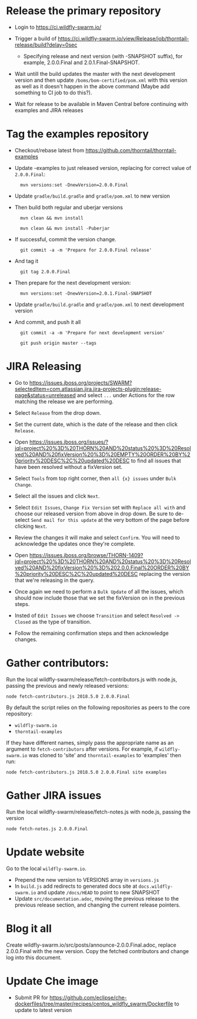 # Release the primary repository

* Login to https://ci.wildfly-swarm.io/

* Trigger a build of https://ci.wildfly-swarm.io/view/Release/job/thorntail-release/build?delay=0sec
    * Specifying release and next version (with -SNAPSHOT suffix), for example, 2.0.0.Final and 2.0.1.Final-SNAPSHOT.

* Wait untill the build updates the master with the next development version and then update `/boms/bom-certified/pom.xml` with this version as well as it doesn't happen in the above command (Maybe add something to CI job to do this?).

* Wait for release to be available in Maven Central before continuing with examples and JIRA releases

# Tag the examples repository

* Checkout/rebase latest from https://github.com/thorntail/thorntail-examples

* Update -examples to just released version, replacing for correct value of `2.0.0.Final`:

        mvn versions:set -DnewVersion=2.0.0.Final

* Update `gradle/build.gradle` and `gradle/pom.xml` to new version

* Then build both regular and uberjar versions

        mvn clean && mvn install

        mvn clean && mvn install -Puberjar

* If successful, commit the version change.

        git commit -a -m 'Prepare for 2.0.0.Final release'

* And tag it

        git tag 2.0.0.Final

* Then prepare for the next development version:

        mvn versions:set -DnewVersion=2.0.1.Final-SNAPSHOT

* Update `gradle/build.gradle` and `gradle/pom.xml` to next development version

* And commit, and push it all

        git commit -a -m 'Prepare for next development version'

        git push origin master --tags

# JIRA Releasing

* Go to https://issues.jboss.org/projects/SWARM?selectedItem=com.atlassian.jira.jira-projects-plugin:release-page&status=unreleased and select `...` under Actions for the row matching the release we are performing.

* Select `Release` from the drop down.

* Set the current date, which is the date of the release and then click `Release`.

* Open https://issues.jboss.org/issues/?jql=project%20%3D%20THORN%20AND%20status%20%3D%20Resolved%20AND%20fixVersion%20%3D%20EMPTY%20ORDER%20BY%20priority%20DESC%2C%20updated%20DESC to find all issues that have been resolved without a fixVersion set.

* Select `Tools` from top right corner, then `all {x} issues` under `Bulk Change`.

* Select all the issues and click `Next`.

* Select `Edit Issues`, `Change Fix Version` set with `Replace all with` and choose our released version from above in drop down. Be sure to de-select `Send mail for this update` at the very bottom of the page before clicking `Next`.

* Review the changes it will make and select `Confirm`. You will need to acknowledge the updates once they're complete.

* Open https://issues.jboss.org/browse/THORN-1409?jql=project%20%3D%20THORN%20AND%20status%20%3D%20Resolved%20AND%20fixVersion%20%3D%202.0.0.Final%20ORDER%20BY%20priority%20DESC%2C%20updated%20DESC replacing the version that we're releasing in the query.

* Once again we need to perform a `Bulk Update` of all the issues, which should now include those that we set the fixVersion on in the previous steps.

* Insted of `Edit Issues` we choose `Transition` and select `Resolved -> Closed` as the type of transition.

* Follow the remaining confirmation steps and then acknowledge changes.


# Gather contributors:

Run the local wildfly-swarm/release/fetch-contributors.js with node.js, passing the previous and newly released versions:

    node fetch-contributors.js 2018.5.0 2.0.0.Final

By default the script relies on the following repositories as peers to the core repository:

* `wildfly-swarm.io`
* `thorntail-examples`

If they have different names, simply pass the appropriate name as an argument
to `fetch-contributors` after versions. For example, if `wildfly-swarm.io` was cloned to 'site'
and `thorntail-examples` to 'examples' then run:
    
    node fetch-contributors.js 2018.5.0 2.0.0.Final site examples

# Gather JIRA issues

Run the local wildfly-swarm/release/fetch-notes.js with node.js, passing the version

    node fetch-notes.js 2.0.0.Final

# Update website

Go to the local `wildfly-swarm.io`.

* Prepend the new version to VERSIONS array in `versions.js`
* In `build.js` add redirects to generated docs site at `docs.wildfly-swarm.io` and update `/docs/HEAD` to point to new SNAPSHOT
* Update `src/documentation.adoc`, moving the previous release to the
  previous release section, and changing the current release pointers.

# Blog it all

Create wildfly-swarm.io/src/posts/announce-2.0.0.Final.adoc, replace 2.0.0.Final with the new version.
Copy the fetched contributors and change log into this document.

# Update Che image

* Submit PR for https://github.com/eclipse/che-dockerfiles/tree/master/recipes/centos_wildfly_swarm/Dockerfile to update to latest version


